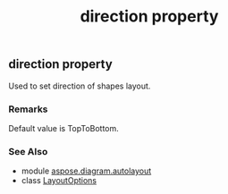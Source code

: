﻿---
title: direction property
second_title: Aspose.Diagram for Python via .NET API References
description: 
type: docs
weight: 30
url: /python-net/aspose.diagram.autolayout/layoutoptions/direction/
is_root: false
---

## direction property


Used to set direction of shapes layout.
### Remarks 


Default value is TopToBottom.

### See Also
* module [aspose.diagram.autolayout](../../)
* class [LayoutOptions](/diagram/python-net/aspose.diagram.autolayout/layoutoptions)
